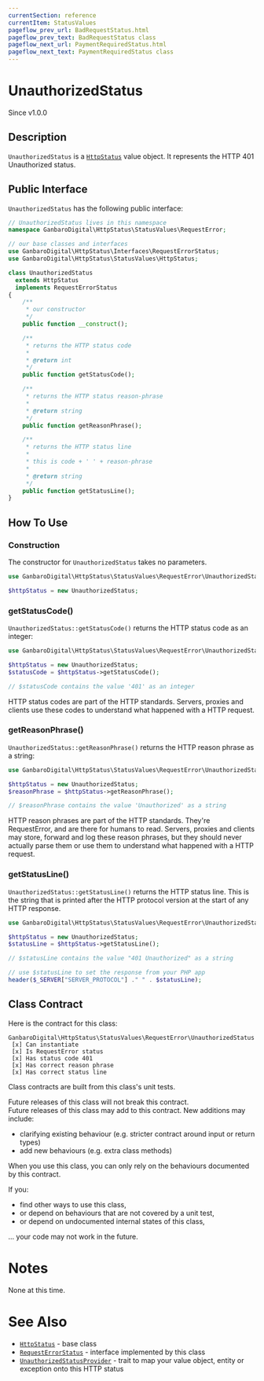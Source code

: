 ```yaml
---
currentSection: reference
currentItem: StatusValues
pageflow_prev_url: BadRequestStatus.html
pageflow_prev_text: BadRequestStatus class
pageflow_next_url: PaymentRequiredStatus.html
pageflow_next_text: PaymentRequiredStatus class
---
```


# UnauthorizedStatus

<div class="callout info">
Since v1.0.0
</div>

## Description

`UnauthorizedStatus` is a [`HttpStatus`](HttpStatus.html) value object. It represents the HTTP 401 Unauthorized status.

## Public Interface

`UnauthorizedStatus` has the following public interface:

```php
// UnauthorizedStatus lives in this namespace
namespace GanbaroDigital\HttpStatus\StatusValues\RequestError;

// our base classes and interfaces
use GanbaroDigital\HttpStatus\Interfaces\RequestErrorStatus;
use GanbaroDigital\HttpStatus\StatusValues\HttpStatus;

class UnauthorizedStatus
  extends HttpStatus
  implements RequestErrorStatus
{
    /**
     * our constructor
     */
    public function __construct();

    /**
     * returns the HTTP status code
     *
     * @return int
     */
    public function getStatusCode();

    /**
     * returns the HTTP status reason-phrase
     *
     * @return string
     */
    public function getReasonPhrase();

    /**
     * returns the HTTP status line
     *
     * this is code + ' ' + reason-phrase
     *
     * @return string
     */
    public function getStatusLine();
}
```

## How To Use

### Construction

The constructor for `UnauthorizedStatus` takes no parameters.

```php
use GanbaroDigital\HttpStatus\StatusValues\RequestError\UnauthorizedStatus;

$httpStatus = new UnauthorizedStatus;
```

### getStatusCode()

`UnauthorizedStatus::getStatusCode()` returns the HTTP status code as an integer:

```php
use GanbaroDigital\HttpStatus\StatusValues\RequestError\UnauthorizedStatus;

$httpStatus = new UnauthorizedStatus;
$statusCode = $httpStatus->getStatusCode();

// $statusCode contains the value '401' as an integer
```

HTTP status codes are part of the HTTP standards. Servers, proxies and clients use these codes to understand what happened with a HTTP request.

### getReasonPhrase()

`UnauthorizedStatus::getReasonPhrase()` returns the HTTP reason phrase as a string:

```php
use GanbaroDigital\HttpStatus\StatusValues\RequestError\UnauthorizedStatus;

$httpStatus = new UnauthorizedStatus;
$reasonPhrase = $httpStatus->getReasonPhrase();

// $reasonPhrase contains the value 'Unauthorized' as a string
```

HTTP reason phrases are part of the HTTP standards. They're RequestError, and are there for humans to read. Servers, proxies and clients may store, forward and log these reason phrases, but they should never actually parse them or use them to understand what happened with a HTTP request.

### getStatusLine()

`UnauthorizedStatus::getStatusLine()` returns the HTTP status line. This is the string that is printed after the HTTP protocol version at the start of any HTTP response.

```php
use GanbaroDigital\HttpStatus\StatusValues\RequestError\UnauthorizedStatus;

$httpStatus = new UnauthorizedStatus;
$statusLine = $httpStatus->getStatusLine();

// $statusLine contains the value "401 Unauthorized" as a string

// use $statusLine to set the response from your PHP app
header($_SERVER["SERVER_PROTOCOL"] ." " . $statusLine);
```

## Class Contract

Here is the contract for this class:

    GanbaroDigital\HttpStatus\StatusValues\RequestError\UnauthorizedStatus
     [x] Can instantiate
     [x] Is RequestError status
     [x] Has status code 401
     [x] Has correct reason phrase
     [x] Has correct status line

Class contracts are built from this class's unit tests.

<div class="callout success">
Future releases of this class will not break this contract.
</div>

<div class="callout info" markdown="1">
Future releases of this class may add to this contract. New additions may include:

* clarifying existing behaviour (e.g. stricter contract around input or return types)
* add new behaviours (e.g. extra class methods)
</div>

<div class="callout warning" markdown="1">
When you use this class, you can only rely on the behaviours documented by this contract.

If you:

* find other ways to use this class,
* or depend on behaviours that are not covered by a unit test,
* or depend on undocumented internal states of this class,

... your code may not work in the future.
</div>

# Notes

None at this time.

# See Also

* [`HttpStatus`](HttpStatus.html) - base class
* [`RequestErrorStatus`](RequestErrorStatus.html) - interface implemented by this class
* [`UnauthorizedStatusProvider`](../StatusProviders/UnauthorizedStatusProvider.html) - trait to map your value object, entity or exception onto this HTTP status
